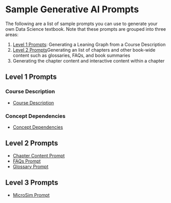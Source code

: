 # Sample Generative AI Prompts

The following are a list of sample prompts you can use to generate your
own Data Science textbook.  Note that these prompts are grouped into three
areas:

1. [Level 1 Prompts](#level-1-prompts): Generating a Leaning Graph from a Course Description
2. [Level 2 Prompts]()Generating an list of chapters and other book-wide content such as glossaries,  FAQs, and book summaries
3. Generating the chapter content and interactive content within a chapter

## Level 1 Prompts

### Course Description

- [Course Description](course-description.md)

### Concept Dependencies

- [Concept Dependencies](./concept-dependencies.md)

## Level 2 Prompts

- [Chapter Content Prompt](./chapter-contentt.md)
- [FAQs Prompt](faqs.md)
- [Glossary Prompt](./glossary.md)

## Level 3 Prompts

- [MicroSim Prompt](./microsim.md)